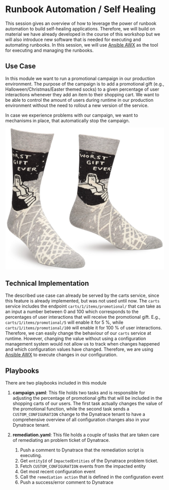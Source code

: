 # Runbook Automation / Self Healing

This session gives an overview of how to leverage the power of runbook automation to build self-healing applications. Therefore, we will build on material we have already developed in the course of this workshop but we will also introduce new software that is needed for executing and automating runbooks.
In this session, we will use [Ansible AWX] as the tool for executing and managing the runbooks.

## Use Case

In this module we want to run a promotional campaign in our production environment. The purpose of the campaign is to add a promotional gift (e.g., Halloween/Christmas/Easter themed socks) to a given percentage of user interactions whenever they add an item to their shopping cart. We want to be able to control the amount of users during runtime in our production environment without the need to rollout a new version of the service.

In case we experience problems with our campaign, we want to mechanisms in place, that automatically stop the campaign. 

![gift socks](./assets/gift-socks.png)

## Technical Implementation

The described use case can already be served by the carts service, since this feature is already implemented, but was not used until now.
The `carts` service includes the endpoint `carts/1/items/promotional/` that can take as an input a number between 0 and 100 which corresponds to the percentages of user interactions that will receive the promotional gift. E.g., `carts/1/items/promotional/5` will enable it for 5 %, while `carts/1/items/promotional/100` will enable it for 100 % of user interactions. Therefore, we can easily change the behaviour of our `carts` service at runtime.
However, changing the value without using a configuration management system would not allow us to track when changes happened and which configuration values have changed. Therefore, we are using [Ansible AWX] to execute changes in our configuration.

## Playbooks

There are two playbooks included in this module

1. **campaign.yaml**: This file holds two tasks and is responsible for adjusting the percentage of promotional gifts that will be included in the shopping carts of our users. The first task actually changes the value of the promotional function, while the second task sends a `CUSTOM_CONFIGURATION` change to the Dynatrace tenant to have a comprehensive overview of all configuration changes also in your Dynatrace tenant.

1. **remediation.yaml**: This file holds a couple of tasks that are taken care of remediating an problem ticket of Dynatrace. 

    1. Push a comment to Dynatrace that the remediation script is executing.
    1. Get `entityId` of `ImpactedEntities` of the Dynatrace problem ticket.
    1. Fetch `CUSTOM_CONFIGURATION` events from the impacted entity
    1. Get most recent configuration event
    1. Call the `remediation action` that is defined in the configuration event
    1. Push a success/error comment to Dynatrace

[ansible AWX]: https://github.com/ansible/awx